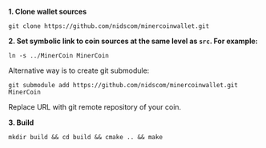 **1. Clone wallet sources**

```
git clone https://github.com/nidscom/minercoinwallet.git
```

**2. Set symbolic link to coin sources at the same level as `src`. For example:**

```
ln -s ../MinerCoin MinerCoin
```

Alternative way is to create git submodule:

```
git submodule add https://github.com/nidscom/minercoinwallet.git MinerCoin
```

Replace URL with git remote repository of your coin.

**3. Build**

```
mkdir build && cd build && cmake .. && make
```
